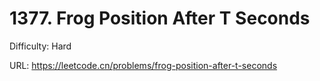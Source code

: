 # 1377. Frog Position After T Seconds

Difficulty: Hard

URL: https://leetcode.cn/problems/frog-position-after-t-seconds


